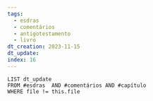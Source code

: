 ```yaml
---
tags:
  - esdras
  - comentários
  - antigotestamento
  - livro
dt_creation: 2023-11-15
dt_update: 
index: 16
---
```



```dataview
LIST dt_update
FROM #esdras  AND #comentários AND #capítulo 
WHERE file != this.file
```